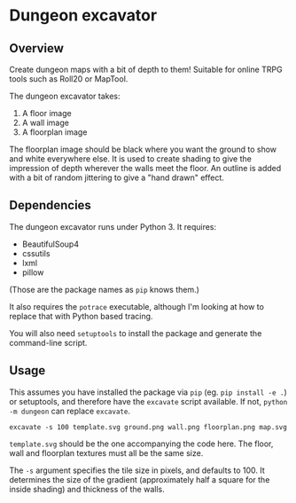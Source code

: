 # Dungeon excavator

## Overview

Create dungeon maps with a bit of depth to them! Suitable for online TRPG tools
such as Roll20 or MapTool.

The dungeon excavator takes:

  1. A floor image
  2. A wall image
  3. A floorplan image
  
The floorplan image should be black where you want the ground to show and white
everywhere else. It is used to create shading to give the impression of depth
wherever the walls meet the floor. An outline is added with a bit of random
jittering to give a "hand drawn" effect.

## Dependencies

The dungeon excavator runs under Python 3. It requires:

  - BeautifulSoup4
  - cssutils
  - lxml
  - pillow

(Those are the package names as `pip` knows them.)

It also requires the `potrace` executable, although I'm looking at how to
replace that with Python based tracing.

You will also need `setuptools` to install the package and generate the
command-line script.

## Usage

This assumes you have installed the package via `pip` (eg. `pip install -e .`)
or setuptools, and therefore have the `excavate` script available. If not,
`python -m dungeon` can replace `excavate`.

```
excavate -s 100 template.svg ground.png wall.png floorplan.png map.svg
```

`template.svg` should be the one accompanying the code here. The floor, wall and
floorplan textures must all be the same size.

The `-s` argument specifies the tile size in pixels, and defaults to 100. It
determines the size of the gradient (approximately half a square for the inside
shading) and thickness of the walls.
